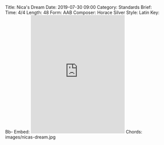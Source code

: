 Title: Nica's Dream
Date: 2019-07-30 09:00
Category: Standards
Brief:
Time: 4/4
Length: 48
Form: AAB
Composer: Horace Silver
Style: Latin
Key: Bb-
Embed: <iframe src="https://open.spotify.com/embed/playlist/5iBOpfE2PjUkhUGSMPaRBv" width="300" height="380" frameborder="0" allowtransparency="true" allow="encrypted-media"></iframe>
Chords: images/nicas-dream.jpg
